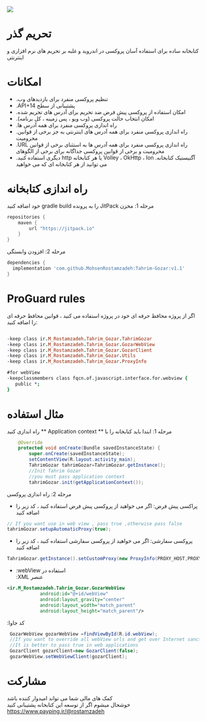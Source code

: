 [![](https://jitpack.io/v/MohsenRostamzadeh/Tahrim-Gozar.svg)](https://jitpack.io/#MohsenRostamzadeh/Tahrim-Gozar)
# تحریم گذر
کتابخانه ساده برای استفاده آسان پروکسی در اندروید و غلبه بر تحریم های نرم افزاری و اینترنتی

# امکانات
- .تنظیم پروکسی منفرد برای بازدیدهای وب
- .API+14 پشتیبانی از سطح 
- .امکان استفاده از پروکسی پیش فرض ضد تحریم برای آدرس های تحریم شده
- .امکان انتخاب حالت پروکسی (وب ویو ، پس زمینه ، کل برنامه)
- .راه اندازی پروکسی منفرد برای همه آدرس ها
- .راه اندازی پروکسی منفرد برای همه آدرس های اینترنتی به جز برخی از قوانین محرومیت
- .URL راه اندازی پروکسی منفرد برای همه آدرس ها به استثنای برخی از قوانین محرومیت و برخی از قوانین پروکسی جداگانه برای برخی از الگوهای
- .دیگری استفاده کنید http یا هر کتابخانه Volley ، OkHttp ، Ion آگنیستیک کتابخانه. می توانید از هر کتابخانه ای که می خواهید  

# راه اندازی کتابخانه
خود اضافه کنید gradle build را به پرونده JitPack مرحله 1: مخزن    
```gradle
repositories {
    maven {
        url "https://jitpack.io"
    }
}
```
مرحله 2: افزودن وابستگی
```gradle
dependencies {
  implementation 'com.github.MohsenRostamzadeh:Tahrim-Gozar:v1.1'
}

```

# ProGuard rules
اگر از پروژه محافظ حرفه ای خود در پروژه استفاده می کنید ، قوانین محافظ حرفه ای را اضافه کنید:
```pro guard

-keep class ir.M_Rostamzadeh.Tahrim_Gozar.TahrimGozar
-keep class ir.M_Rostamzadeh.Tahrim_Gozar.GozarWebView
-keep class ir.M_Rostamzadeh.Tahrim_Gozar.GozarClient
-keep class ir.M_Rostamzadeh.Tahrim_Gozar.Utils
-keep class ir.M_Rostamzadeh.Tahrim_Gozar.ProxyInfo

#for webView
-keepclassmembers class fqcn.of.javascript.interface.for.webview {
   public *;
}

```
# مثال استفاده
راه اندازی کنید ** Application context ** مرحله 1: ابتدا باید کتابخانه را با
```java
    @Override
    protected void onCreate(Bundle savedInstanceState) {
        super.onCreate(savedInstanceState);
        setContentView(R.layout.activity_main);
        TahrimGozar tahrimGozar=TahrimGozar.getInstance();
        //Init Tahrim Gozar
        //you must pass application context
        tahrimGozar.init(getApplicationContext());
```

مرحله 2: راه اندازی پروکسی

- پراکسی پیش فرض: اگر می خواهید از پروکسی پیش فرض استفاده کنید ، کد زیر را اضافه کنید
```java
// If you want use in web view , pass true ,otherwise pass false
tahrimGozar.setupAutomaticProxy(true);
```

- پروکسی سفارشی: اگر می خواهید از پروکسی سفارشی استفاده کنید ، کد زیر را اضافه کنید
```java
TahrimGozar.getInstance().setCustomProxy(new ProxyInfo(PROXY_HOST,PROXY_PORT));
```

- :webView استفاده در <br/>
:XML عنصر
```xml
<ir.M_Rostamzadeh.Tahrim_Gozar.GozarWebView
            android:id="@+id/webView"
            android:layout_gravity="center"
            android:layout_width="match_parent"
            android:layout_height="match_parent"/>
```
:کد جاوا
```java
 GozarWebView gozarWebView =findViewById(R.id.webView);
 //If you want to override all webView urls and get over Internet sanctions completely , pass true , other wise pass false
 //It is better to pass true in web applications
 GozarClient gozarClient=new GozarClient(false);
 gozarWebView.setWebViewClient(gozarClient);
```

# مشارکت

کمک های مالی شما می تواند امیدوار کننده باشد <br/>
خوشحال میشوم اگر از توسعه این کتابخانه پشتیبانی کنید <br/>
https://www.payping.ir/@rostamzadeh
